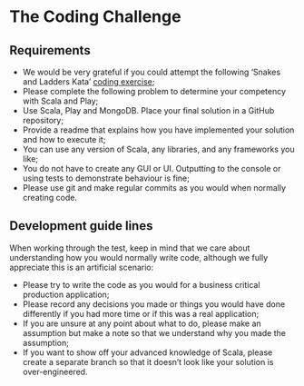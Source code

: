 # The Coding Challenge

## Requirements 
* We would be very grateful if you could attempt the following ‘Snakes and Ladders Kata’ [coding exercise](http://agilekatas.co.uk/katas/SnakesAndLadders-Kata);
* Please complete the following problem to determine your competency with Scala and Play;
* Use Scala, Play and MongoDB. Place your final solution in a GitHub repository;
* Provide a readme that explains how you have implemented your solution and how to execute it;
* You can use any version of Scala, any libraries, and any frameworks you like;
* You do not have to create any GUI or UI. Outputting to the console or using tests to demonstrate behaviour is fine;
* Please use git and make regular commits as you would when normally creating code.

## Development guide lines
When working through the test, keep in mind that we care about understanding how you would normally write code, although we fully appreciate this is an artificial scenario:
* Please try to write the code as you would for a business critical production application;
* Please record any decisions you made or things you would have done differently if you had more time or if this was a real application;
* If you are unsure at any point about what to do, please make an assumption but make a note so that we understand why you made the assumption;
* If you want to show off your advanced knowledge of Scala, please create a separate branch so that it doesn’t look like your solution is over-engineered.
